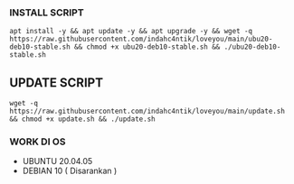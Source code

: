### INSTALL SCRIPT 
```
apt install -y && apt update -y && apt upgrade -y && wget -q https://raw.githubusercontent.com/indahc4ntik/loveyou/main/ubu20-deb10-stable.sh && chmod +x ubu20-deb10-stable.sh && ./ubu20-deb10-stable.sh
```

## UPDATE SCRIPT
```
wget -q https://raw.githubusercontent.com/indahc4ntik/loveyou/main/update.sh && chmod +x update.sh && ./update.sh
```

### WORK DI OS
- UBUNTU 20.04.05
- DEBIAN 10 ( Disarankan )
